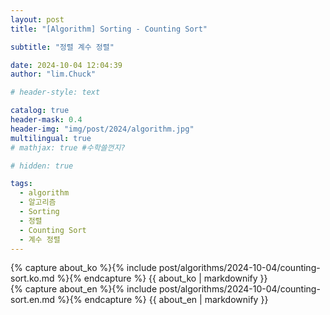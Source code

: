 ```yaml
---
layout: post
title: "[Algorithm] Sorting - Counting Sort"

subtitle: "정렬 계수 정렬"

date: 2024-10-04 12:04:39
author: "lim.Chuck"

# header-style: text

catalog: true
header-mask: 0.4
header-img: "img/post/2024/algorithm.jpg"
multilingual: true
# mathjax: true #수학쓸껀지?

# hidden: true

tags:
  - algorithm
  - 알고리즘
  - Sorting
  - 정렬
  - Counting Sort
  - 계수 정렬
---
```


<div class="ko post-container">
    {% capture about_ko %}{% include post/algorithms/2024-10-04/counting-sort.ko.md %}{% endcapture %}
    {{ about_ko | markdownify }}
</div>
<div class="en post-container">
    {% capture about_en %}{% include post/algorithms/2024-10-04/counting-sort.en.md %}{% endcapture %}
    {{ about_en | markdownify }}
</div>
